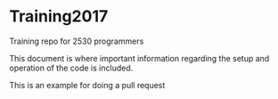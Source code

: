 # Training2017
Training repo for 2530 programmers

This document is where important information regarding the setup and operation of the code is included.

This is an example for doing a pull request
